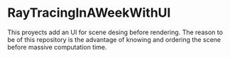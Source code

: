 # RayTracingInAWeekWithUI
This proyects add an UI for scene desing before rendering. The reason to be of this repository is the  advantage of knowing and ordering the scene before massive computation time.
